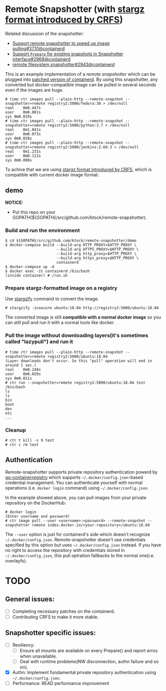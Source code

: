 # Remote Snapshotter (with [stargz format introduced by CRFS](https://github.com/google/crfs))

Related discussion of the snapshotter:
- [Support remote snapshotter to speed up image pulling#3731@containerd](https://github.com/containerd/containerd/issues/3731)
- [Support `Prepare` for existing snapshots in Snapshotter interface#2968@containerd](https://github.com/containerd/containerd/issues/2968)
- [remote filesystem snapshotter#2943@containerd](https://github.com/containerd/containerd/issues/2943)

This is an example implementation of a *remote snapshotter* which can be plugged into [patched version of containerd](https://github.com/ktock/containerd/tree/remote-snapshotter).
By using this snapshotter, any converted but docker-compatible image can be pulled in several seconds even if the images are huge.
```
# time ctr images pull --plain-http --remote-snapshot --snapshotter=remote registry2:5000/fedora:30 > /dev/null 
real	0m0.447s
user	0m0.081s
sys	0m0.019s
# time ctr images pull --plain-http --remote-snapshot --snapshotter=remote registry2:5000/python:3.7 > /dev/null 
real	0m1.041s
user	0m0.073s
sys	0m0.028s
# time ctr images pull --plain-http --remote-snapshot --snapshotter=remote registry2:5000/jenkins:2.60.3 > /dev/null 
real	0m1.231s
user	0m0.112s
sys	0m0.008s
```
To achive that we are using [stargz format introduced by CRFS](https://github.com/google/crfs), which is compatible with current docker image format.

## demo

__NOTICE:__

- Put this repo on your GOPATH(${GOPATH}/src/github.com/ktock/remote-snapshotter).

### Build and run the environment
```
$ cd ${GOPATH}/src/github.com/ktock/remote-snapshotter/demo
$ docker-compose build --build-arg HTTP_PROXY=$HTTP_PROXY \
                       --build-arg HTTPS_PROXY=$HTTP_PROXY \
                       --build-arg http_proxy=$HTTP_PROXY \
                       --build-arg https_proxy=$HTTP_PROXY \
                       containerd
$ docker-compose up -d
$ docker exec -it containerd /bin/bash
(inside container) # /run.sh
```

### Prepare stargz-formatted image on a registry

Use [stargzify](https://github.com/google/crfs/tree/master/stargz/stargzify) command to convert the image.
```
# stargzify -insecure ubuntu:18.04 http://registry2:5000/ubuntu:18.04
```
The converted image is still __compatible with a normal docker image__ so you can still pull and run it with a normal tools like docker.

### Pull the image without downloading layers(it's sometimes called "lazypull") and run it
```
# time ctr images pull --plain-http --remote-snapshot --snapshotter=remote registry2:5000/ubuntu:18.04
(Layer downloads don't occur. So this "pull" operation will end in around 1 sec.)
real	0m0.248s
user	0m0.020s
sys	0m0.011s
# ctr run --snapshotter=remote registry2:5000/ubuntu:18.04 test /bin/bash
ls
ls
bin
boot
dev
etc
...
```

### Cleanup
```
# ctr t kill -s 9 test
# ctr c rm test
```

## Authentication

Remote-snapshotter supports private repository authentication powerd by [go-containerregistry](https://github.com/google/go-containerregistry) which supports `~/.docker/config.json`-based credential management.
You can authenticate yourself with normal operations (i.e. `docker login` command) using `~/.docker/config.json`.

In the example showed above, you can pull images from your private repository on the DockerHub:
```
# docker login
(Enter username and password)
# ctr image pull --user <username>:<password> --remote-snapshot --snapshotter remote index.docker.io/<your-repository>/ubuntu:18.04
```
The `--user` option is just for containerd's side which doesn't recognize `~/.docker/config.json`.
Remote-snapshotter doesn't use credentials specified by this option but uses `~/.docker/config.json` instead.
If you have no right to access the repository with credentials stored in `~/.docker/config.json`, this pull optration fallbacks to the normal one(i.e. overlayfs).

# TODO

## General issues:
- [ ] Completing necessary patches on the containerd.
- [ ] Contributing CRFS to make it more stable.

## Snapshotter specific issues:
- [ ] Resiliency:
  - [ ] Ensure all mounts are available on every Prepare() and report erros when unavailable.
  - [ ] Deal with runtime problems(NW disconnection, authn failure and so on).
- [x] Authn: Implement fundamental private repository authentication using `~/.docker/config.json`.
- [ ] Performance: READ performance improvement
